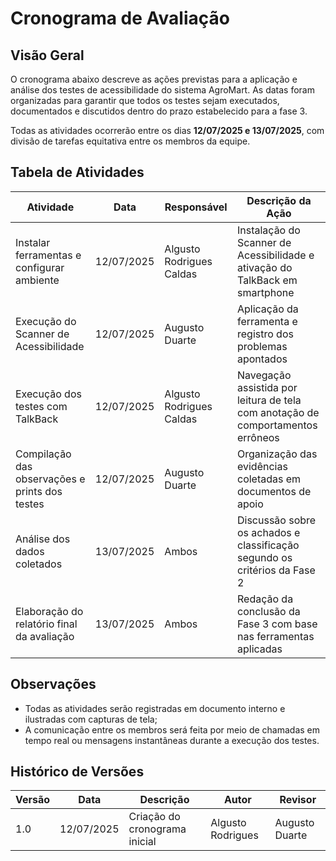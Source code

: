 # Cronograma de Avaliação

## Visão Geral

O cronograma abaixo descreve as ações previstas para a aplicação e análise dos testes de acessibilidade do sistema AgroMart. As datas foram organizadas para garantir que todos os testes sejam executados, documentados e discutidos dentro do prazo estabelecido para a fase 3.

Todas as atividades ocorrerão entre os dias **12/07/2025 e 13/07/2025**, com divisão de tarefas equitativa entre os membros da equipe.

## Tabela de Atividades

| Atividade                                      | Data       | Responsável              | Descrição da Ação                                                               |
| ---------------------------------------------- | ---------- | ------------------------ | ------------------------------------------------------------------------------- |
| Instalar ferramentas e configurar ambiente     | 12/07/2025 | Algusto Rodrigues Caldas | Instalação do Scanner de Acessibilidade e ativação do TalkBack em smartphone    |
| Execução do Scanner de Acessibilidade          | 12/07/2025 | Augusto Duarte           | Aplicação da ferramenta e registro dos problemas apontados                      |
| Execução dos testes com TalkBack               | 12/07/2025 | Algusto Rodrigues Caldas | Navegação assistida por leitura de tela com anotação de comportamentos errôneos |
| Compilação das observações e prints dos testes | 12/07/2025 | Augusto Duarte           | Organização das evidências coletadas em documentos de apoio                     |
| Análise dos dados coletados                    | 13/07/2025 | Ambos                    | Discussão sobre os achados e classificação segundo os critérios da Fase 2       |
| Elaboração do relatório final da avaliação     | 13/07/2025 | Ambos                    | Redação da conclusão da Fase 3 com base nas ferramentas aplicadas               |

## Observações

* Todas as atividades serão registradas em documento interno e ilustradas com capturas de tela;
* A comunicação entre os membros será feita por meio de chamadas em tempo real ou mensagens instantâneas durante a execução dos testes.

## Histórico de Versões

| Versão | Data       | Descrição                     | Autor             | Revisor        |
| ------ | ---------- | ----------------------------- | ----------------- | -------------- |
| 1.0    | 12/07/2025 | Criação do cronograma inicial | Algusto Rodrigues | Augusto Duarte |
